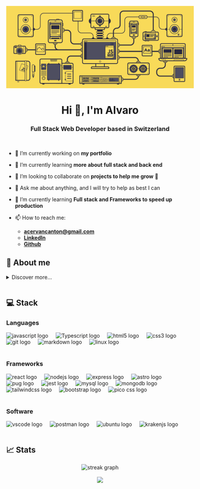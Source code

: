 <p><img src="https://raw.githubusercontent.com/JackGraymer/JackGraymer/main/src/img/javascript.gif" alt="Javascript Banner"></p>
<h1 align="center">Hi 👋, I'm Alvaro</h1>
<h3 align="center">Full Stack Web Developer based in Switzerland</h3>

<br>

<ul>
<li><p>🔭 I’m currently working on <strong>my portfolio</strong></p>
</li>
<li><p>🌱 I’m currently learning <strong>more about full stack and back end</strong></p>
</li>
<li><p>👯 I’m looking to collaborate on <strong>projects to help me grow</strong> 🌱</p>
</li>
<li><p>💬 Ask me about anything, and I will try to help as best I can</p>
</li>
<li><p>🌱 I’m currently learning <strong>Full stack and Frameworks to speed up production</strong></p>
</li>
<li><p>📫 How to reach me:</p>
<ul>
<li><strong><a href="mailto:&#97;&#99;&#x65;&#114;&#118;&#97;&#110;&#x63;&#x61;&#110;&#116;&#x6f;&#x6e;&#x40;&#x67;&#x6d;&#x61;&#x69;&#x6c;&#x2e;&#x63;&#111;&#x6d;">&#97;&#99;&#x65;&#114;&#118;&#97;&#110;&#x63;&#x61;&#110;&#116;&#x6f;&#x6e;&#x40;&#x67;&#x6d;&#x61;&#x69;&#x6c;&#x2e;&#x63;&#111;&#x6d;</a></strong></li>
<li><strong><a href="https://www.linkedin.com/in/alvaro-cervan-canton-1085551b3/">LinkedIn</a></strong></li>
<li><strong><a href="https://github.com/JackGraymer">Github</a></strong></li>
</ul>
</li>
</ul>
<h2 id="🧔-about-me">🧔 About me</h2>
<details>
<summary>Discover more... </summary>

<h3 id="🔥-motivation">🔥 Motivation</h3>
<p>Computers always attracted my attention, all the information and endless content, programs and games to discover were amazing.
After a while, it became a common thing to think about (without any technical knowledge) how I would have done it: this game is missing this, this webpage misses that feature, etc.</p>
<p>So it was more and more exciting to have the skills to one day be able to make those changes or create something from scratch.</p>
<blockquote>
<p>The programmers of tomorrow are the <em>wizards of the future</em>.</p>
</blockquote>
<blockquote>
<p>It is the closest thing we have to <strong>super powers</strong>.</p>
</blockquote>
<br>

<h3 id="🖥️-the-web-developer-way">🖥️ The Web Developer Way</h3>
<p>As a kid I always loved videogames and computers, but also outdoors and sports.
I finally decided to go for a Sport Science degree and a Masters in Education and Teaching.</p>
<p>Had my time and experience as a teacher, and it was wonderful, a bit stressful but other than that pretty enjoyable and rewarding.</p>
<p>After deciding to move abroad to 🇨🇭 <strong>Switzerland</strong>, I started a journey to teach myself <strong>Full Stack Web Development</strong>, and found an amazing open source curriculum: <a href="https://www.theodinproject.com/dashboard">The Odin Project</a></p>
<p>That was early 2022, and after a bit more than a year of studying, reading, watching and following tutorials and doing some projects, I have finally finished the curriculum and ready to move on to the industry.</p>
<br>

<h3 id="🛠️-jack-of-all-trades">🛠️ Jack of All Trades</h3>
<p>As mentioned before, I got a Bachelor&#39;s and Master&#39;s degree and self education in Web Development.
But even before that, I have been so many things...
My entire adult life has beeen full of part-time and summer touching <strong>a lot of areas</strong>, here are some of those:</p>
<ul>
<li>Open Source contributor</li>
<li>Physical Education Teacher</li>
<li>Software translator</li>
<li>Construction worker</li>
<li>Swimming instructor</li>
<li>Bike mechanic</li>
<li>Kitchen help</li>
</ul>
<p>And then some more. It was a incredible and bumpy ride, but now it&#39;s time to settle down in something more creative and specific.
And none of those have been wasted time, in every one I have learnt valuable lessons and skills that brought me to be who I am today</p>
</details>
<br>

<h2 id="💻-stack">💻 Stack</h2>
<h3 id="languages">Languages</h3>
<div align="left">
  <img src="https://cdn.jsdelivr.net/gh/devicons/devicon/icons/javascript/javascript-original.svg" height="50" alt="javascript logo"  />
  <img width="12" />
  <img src="https://cdn.jsdelivr.net/gh/devicons/devicon/icons/typescript/typescript-original.svg" height="50" alt="Typescript logo"  />
  <img width="12" />
  <!--<img src="https://cdn.jsdelivr.net/gh/devicons/devicon/icons/python/python-original.svg" height="50" alt="Python logo"  />
  <img width="12" />-->
  <img src="https://cdn.jsdelivr.net/gh/devicons/devicon/icons/html5/html5-original.svg" height="50" alt="html5 logo"  />
  <img width="12" />
  <img src="https://cdn.jsdelivr.net/gh/devicons/devicon/icons/css3/css3-original.svg" height="50" alt="css3 logo"  />
  <img width="12" />
  <img src="https://cdn.simpleicons.org/git/F05032" height="50" alt="git logo"  />
  <img width="12" />
  <img src="https://skillicons.dev/icons?i=md" height="50" alt="markdown logo"  />
  <img width="12" />
  <img src="https://cdn.jsdelivr.net/gh/devicons/devicon/icons/linux/linux-original.svg" height="50" alt="linux logo"  />
</div>

<br>

<h3 id="frameworks">Frameworks</h3>
<div align="left">
  <img src="https://cdn.jsdelivr.net/gh/devicons/devicon/icons/react/react-original.svg" height="50" alt="react logo"  />
  <img width="12" />
  <img src="https://cdn.jsdelivr.net/gh/devicons/devicon/icons/nodejs/nodejs-original.svg" height="50" alt="nodejs logo"  />
  <img width="12" />
  <img src="https://skillicons.dev/icons?i=express" height="50" alt="express logo"  />
  <img width="12" />
  <!--<img src="https://cdn.jsdelivr.net/gh/devicons/devicon/icons/django/django-plain.svg" height="50" alt="Python logo"  />
  <img width="12" />-->
  <!--<img src="https://cdn.icon-icons.com/icons2/2107/PNG/512/file_type_django_icon_130645.png" height="50" alt="Python logo"  />
  <img width="12" />-->
  <img src="https://cdn.simpleicons.org/astro/FF5D01" height="50" alt="astro logo"  />
  <img width="12" />
  <img src="https://skillicons.dev/icons?i=pug" height="50" alt="pug logo"  />
  <img width="12" />
  <img src="https://cdn.jsdelivr.net/gh/devicons/devicon/icons/jest/jest-plain.svg" height="50" alt="jest logo"  />
  <img width="12" />
  <img src="https://cdn.jsdelivr.net/gh/devicons/devicon/icons/mysql/mysql-original.svg" height="50" alt="mysql logo"  />
  <img width="12" />
  <img src="https://cdn.simpleicons.org/mongodb/47A248" height="50" alt="mongodb logo"  />
  <img width="12" />
  <img src="https://cdn.simpleicons.org/tailwindcss/06B6D4" height="50" alt="tailwindcss logo"  />
  <img width="12" />
  <img src="https://cdn.simpleicons.org/bootstrap/7952B3" height="50" alt="bootstrap logo"  />
  <img width="12" />
  <img src="https://www.vectorlogo.zone/logos/picocss/picocss-icon.svg" height="50" alt="pico css logo"  />
</div>

<br>

<h3 id="software">Software</h3>
<div align="left">
  <img src="https://cdn.jsdelivr.net/gh/devicons/devicon/icons/vscode/vscode-original.svg" height="50" alt="vscode logo"  />
  <img width="12" />
  <img src="https://cdn.simpleicons.org/postman/FF6C37" height="50" alt="postman logo"  />
  <img width="12" />
  <img src="https://cdn.simpleicons.org/ubuntu/E95420" height="50" alt="ubuntu logo"  />
  <img width="12" />
  <img src="https://cdn.simpleicons.org/gitkraken/179287" height="50" alt="krakenjs logo"  />
</div>

<br>

<h2 id="📈-stats">📈 Stats</h2>
<div align=center>
<img src="https://streak-stats.demolab.com?user=jackgraymer&locale=en&mode=daily&theme=dark&hide_border=false&border_radius=5&order=3" height="250" alt="streak graph"  />

<br>
 
<br>

<img height="250" src="https://github-readme-stats-jackgraymer.vercel.app/api/top-langs/?username=jackgraymer&layout=compact&custom_title=Most%20used%20languages&langs_count=10&include_all_commits=true&hide_progress=false&hide_border=false&theme=dark&hide=">

</div>

<!--
 https://profile-readme-generator.com/

  https://rahuldkjain.github.io/gh-profile-readme-generator/
-->
